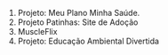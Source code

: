 1. Projeto: Meu Plano Minha Saúde.
2. Projeto Patinhas: Site de Adoção
3. MuscleFlix
4. Projeto: Educação Ambiental Divertida
